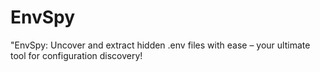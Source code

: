 # EnvSpy
"EnvSpy: Uncover and extract hidden .env files with ease – your ultimate tool for configuration discovery!
